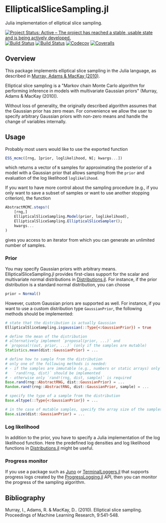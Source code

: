 # EllipticalSliceSampling.jl

Julia implementation of elliptical slice sampling.

[![Project Status: Active – The project has reached a stable, usable state and is being actively developed.](https://www.repostatus.org/badges/latest/active.svg)](https://www.repostatus.org/#active)
[![Build Status](https://travis-ci.com/TuringLang/EllipticalSliceSampling.jl.svg?branch=master)](https://travis-ci.com/TuringLang/EllipticalSliceSampling.jl)
[![Build Status](https://github.com/TuringLang/EllipticalSliceSampling.jl/workflows/CI/badge.svg)](https://github.com/TuringLang/EllipticalSliceSampling.jl/actions?query=workflow%3ACI)
[![Codecov](https://codecov.io/gh/TuringLang/EllipticalSliceSampling.jl/branch/master/graph/badge.svg)](https://codecov.io/gh/TuringLang/EllipticalSliceSampling.jl)
[![Coveralls](https://coveralls.io/repos/github/TuringLang/EllipticalSliceSampling.jl/badge.svg?branch=master)](https://coveralls.io/github/TuringLang/EllipticalSliceSampling.jl?branch=master)

## Overview

This package implements elliptical slice sampling in the Julia language, as described in
[Murray, Adams & MacKay (2010)](http://proceedings.mlr.press/v9/murray10a/murray10a.pdf).

Elliptical slice sampling is a "Markov chain Monte Carlo algorithm for performing
inference in models with multivariate Gaussian priors" (Murray, Adams & MacKay (2010)).

Without loss of generality, the originally described algorithm assumes that the Gaussian
prior has zero mean. For convenience we allow the user to specify arbitrary Gaussian
priors with non-zero means and handle the change of variables internally.

## Usage

Probably most users would like to use the exported function
```julia
ESS_mcmc([rng, ]prior, loglikelihood, N[; kwargs...])
```
which returns a vector of `N` samples for approximating the posterior of
a model with a Gaussian prior that allows sampling from the `prior` and
evaluation of the log likelihood `loglikelihood`.

If you want to have more control about the sampling procedure (e.g., if you
only want to save a subset of samples or want to use another stopping
criterion), the function
```julia
AbstractMCMC.steps!(
    [rng,]
    EllipticalSliceSampling.Model(prior, loglikelihood),
    EllipticalSliceSampling.EllipticalSliceSampler();
    kwargs...
)
```
gives you access to an iterator from which you can generate an unlimited
number of samples.

### Prior

You may specify Gaussian priors with arbitrary means. EllipticalSliceSampling.jl
provides first-class support for the scalar and multivariate normal distributions
in [Distributions.jl](https://github.com/JuliaStats/Distributions.jl). For
instance, if the prior distribution is a standard normal distribution, you can
choose
```julia
prior = Normal()
```

However, custom Gaussian priors are supported as well. For instance, if you want to
use a custom distribution type `GaussianPrior`, the following methods should be
implemented:
```julia
# state that the distribution is actually Gaussian
EllipticalSliceSampling.isgaussian(::Type{<:GaussianPrior}) = true

# define the mean of the distribution
# alternatively implement `proposal(prior, ...)` and
# `proposal!(out, prior, ...)` (only if the samples are mutable)
Statistics.mean(dist::GaussianPrior) = ...

# define how to sample from the distribution
# only one of the following methods is needed:
# - if the samples are immutable (e.g., numbers or static arrays) only
#   `rand(rng, dist)` should be implemented
# - otherwise only `rand!(rng, dist, sample)` is required
Base.rand(rng::AbstractRNG, dist::GaussianPrior) = ...
Random.rand!(rng::AbstractRNG, dist::GaussianPrior, sample) = ...

# specify the type of a sample from the distribution
Base.eltype(::Type{<:GaussianPrior}) = ...

# in the case of mutable samples, specify the array size of the samples
Base.size(dist::GaussianPrior) = ...
```

### Log likelihood

In addition to the prior, you have to specify a Julia implementation of
the log likelihood function. Here the predefined log densities and log
likelihood functions in
[Distributions.jl](https://github.com/JuliaStats/Distributions.jl) might
be useful.

### Progress monitor

If you use a package such as [Juno](https://junolab.org/) or
[TerminalLoggers.jl](https://github.com/c42f/TerminalLoggers.jl) that supports
progress logs created by the
[ProgressLogging.jl](https://github.com/JunoLab/ProgressLogging.jl) API, then you can
monitor the progress of the sampling algorithm.

## Bibliography

Murray, I., Adams, R. & MacKay, D.. (2010). Elliptical slice sampling. Proceedings of Machine Learning Research, 9:541-548.
